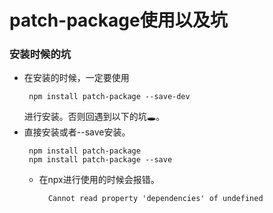 # patch-package使用以及坑
### 安装时候的坑
- 在安装的时候，一定要使用
   ```
    npm install patch-package --save-dev
   ```
   进行安装。否则回遇到以下的坑🕳。
- 直接安装或者--save安装。
   ```
    npm install patch-package
    npm install patch-package --save
   ```
   - 在npx进行使用的时候会报错。
      ```
        Cannot read property 'dependencies' of undefined
      ```
